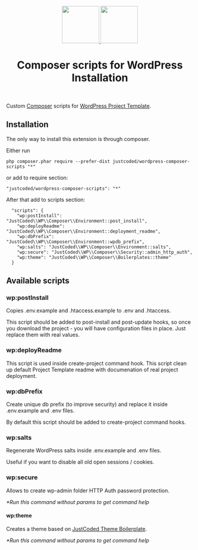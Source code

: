 <p align="center">
    <a href="https://wordpress.org" target="_blank">
        <img src="https://s.w.org/about/images/logos/wordpress-logo-notext-rgb.png" height="100px">
    </a>
    <a href="https://getcomposer.org/" target="_blank">
            <img src="https://getcomposer.org/img/logo-composer-transparent.png" height="100px">
        </a>
    <h1 align="center">Composer scripts for WordPress Installation</h1>
    <br>
</p>

Custom [Composer](https://getcomposer.org/) scripts for [WordPress Project Template](https://github.com/justcoded/wordpress-starter).

## Installation

The only way to install this extension is through composer.

Either run

    php composer.phar require --prefer-dist justcoded/wordpress-composer-scripts "*"
    
or add to require section:

    "justcoded/wordpress-composer-scripts": "*"


After that add to scripts section:

      "scripts": {
        "wp:postInstall": "JustCoded\\WP\\Composer\\Environment::post_install",
        "wp:deployReadme": "JustCoded\\WP\\Composer\\Environment::deployment_readme",
        "wp:dbPrefix": "JustCoded\\WP\\Composer\\Environment::wpdb_prefix",
        "wp:salts": "JustCoded\\WP\\Composer\\Environment::salts",
        "wp:secure": "JustCoded\\WP\\Composer\\Security::admin_http_auth",
        "wp:theme": "JustCoded\\WP\\Composer\\Boilerplates::theme"
      }

## Available scripts

### wp:postInstall

Copies .env.example and .htaccess.example to .env and .htaccess.

This script should be added to post-install and post-update hooks, so once you download the 
project - you will have configuration files in place. Just replace them with real values.

### wp:deployReadme

This script is used inside create-project command hook. This script clean up default Project Template readme
with documenation of real project deployment.

### wp:dbPrefix

Create unique db prefix (to improve security) and replace it inside .env.example and .env files.

By default this script should be added to create-project command hooks.

### wp:salts

Regenerate WordPress salts inside .env.example and .env files.

Useful if you want to disable all old open sessions / cookies.

### wp:secure

Allows to create wp-admin folder HTTP Auth password protection.

_*Run this command without params to get command help_

#### wp:theme

Creates a theme based on [JustCoded Theme Boilerplate](https://github.com/justcoded/wordpress-theme-boilerplate).

_*Run this command without params to get command help_
